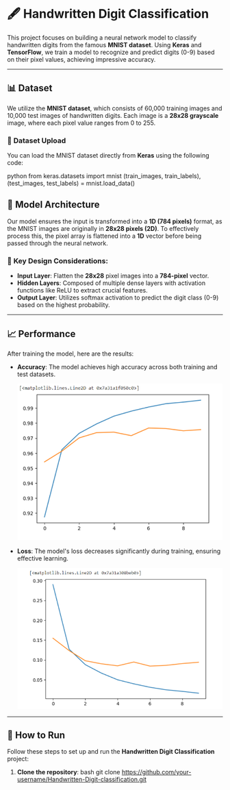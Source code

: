 # 🖋️ **Handwritten Digit Classification**


This project focuses on building a neural network model to classify handwritten digits from the famous **MNIST dataset**. Using **Keras** and **TensorFlow**, we train a model to recognize and predict digits (0-9) based on their pixel values, achieving impressive accuracy.


---


## 📊 **Dataset**


We utilize the **MNIST dataset**, which consists of 60,000 training images and 10,000 test images of handwritten digits. Each image is a **28x28 grayscale** image, where each pixel value ranges from 0 to 255.


### 📝 **Dataset Upload**


You can load the MNIST dataset directly from **Keras** using the following code:


python
from keras.datasets import mnist
(train_images, train_labels), (test_images, test_labels) = mnist.load_data()


## 🧠 **Model Architecture**

Our model ensures the input is transformed into a **1D (784 pixels)** format, as the MNIST images are originally in **28x28 pixels (2D)**. To effectively process this, the pixel array is flattened into a **1D** vector before being passed through the neural network.

### 🔑 **Key Design Considerations**:
- **Input Layer**: Flatten the **28x28** pixel images into a **784-pixel** vector.
- **Hidden Layers**: Composed of multiple dense layers with activation functions like ReLU to extract crucial features.
- **Output Layer**: Utilizes softmax activation to predict the digit class (0-9) based on the highest probability.

---

## 📈 **Performance**

After training the model, here are the results:

- **Accuracy**: The model achieves high accuracy across both training and test datasets.
  
  ![Accuracy](Screenshot%202024-01-09%20203000.png)
  
- **Loss**: The model's loss decreases significantly during training, ensuring effective learning.
  
  ![Loss](Screenshot%202024-01-09%20203030.png)

---

## 🚀 **How to Run**

Follow these steps to set up and run the **Handwritten Digit Classification** project:

1. **Clone the repository**:
   bash
   git clone https://github.com/your-username/Handwritten-Digit-classification.git

